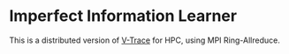# Imperfect Information Learner

This is a distributed version of [V-Trace](https://arxiv.org/abs/1802.01561) for HPC, using MPI Ring-Allreduce.
